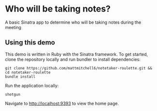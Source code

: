 # Who will be taking notes?

A basic Sinatra app to determine who will be taking notes during the meeting

## Using this demo

This demo is written in Ruby with the Sinatra framework. To get started, clone the repository locally and run bundler to install dependencies:

```
git clone https://github.com/mattmitchell6/notetaker-roulette.git && cd notetaker-roulette
bundle install
```

Run the application locally:

```
shotgun
```

Navigate to [http://localhost:9393](http://localhost:9393) to view the home page.
